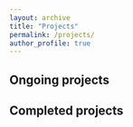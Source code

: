 ```yaml
---
layout: archive
title: "Projects"
permalink: /projects/
author_profile: true
---
```


## Ongoing projects

## Completed projects
